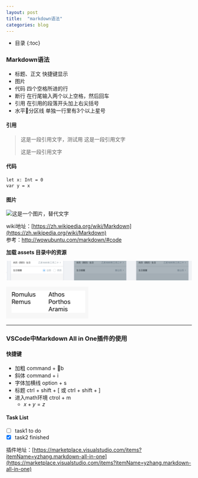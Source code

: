 ```yaml
---
layout: post
title:  "markdown语法"
categories: blog
---
```


* 目录
{:toc}

### Markdown语法
- 标题、正文 快捷键显示
- 图片
- 代码 四个空格所进的行
- 断行  在行尾输入两个以上空格，然后回车
- 引用 在引用的段落开头加上右尖括号
- 水平分区线   单独一行里有3个以上星号

#### 引用 
> 这是一段引用文字，测试用
> 这是一段引用文字
> 
> 这是一段引用文字

#### 代码
    
    let x: Int = 0
    var y = x


#### 图片
![这是一个图片，替代文字](http://iconfont.alicdn.com/t/1527089172740.jpg@200h_200w.jpg)

wiki地址：[https://zh.wikipedia.org/wiki/Markdown](https://zh.wikipedia.org/wiki/Markdown)   
参考：<http://wowubuntu.com/markdown/#code>


**加载 assets 目录中的资源**

![](/assets/img/test.png)

![](/assets/img/firstbaseline.png)


***

### VSCode中Markdown All in One插件的使用

#### 快捷键
- 加粗 command + b
- 斜体 command + i
- 字体加横线 option + s
- 标题 ctrl + shift + [ 或 ctrl + shift + ]
- 进入math环境 ctrol + m
  - $x + y = z$

#### Task List
  - [ ] task1 to do
  - [x] task2 finished

插件地址：[https://marketplace.visualstudio.com/items?itemName=yzhang.markdown-all-in-one](https://marketplace.visualstudio.com/items?itemName=yzhang.markdown-all-in-one)
